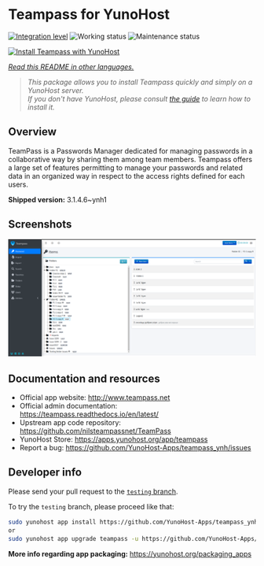 <!--
N.B.: This README was automatically generated by <https://github.com/YunoHost/apps/tree/master/tools/readme_generator>
It shall NOT be edited by hand.
-->

# Teampass for YunoHost

[![Integration level](https://apps.yunohost.org/badge/integration/teampass)](https://ci-apps.yunohost.org/ci/apps/teampass/)
![Working status](https://apps.yunohost.org/badge/state/teampass)
![Maintenance status](https://apps.yunohost.org/badge/maintained/teampass)

[![Install Teampass with YunoHost](https://install-app.yunohost.org/install-with-yunohost.svg)](https://install-app.yunohost.org/?app=teampass)

*[Read this README in other languages.](./ALL_README.md)*

> *This package allows you to install Teampass quickly and simply on a YunoHost server.*  
> *If you don't have YunoHost, please consult [the guide](https://yunohost.org/install) to learn how to install it.*

## Overview

TeamPass is a Passwords Manager dedicated for managing passwords in a collaborative way by sharing them among team members.
Teampass offers a large set of features permitting to manage your passwords and related data in an organized way in respect to the access rights defined for each users.


**Shipped version:** 3.1.4.6~ynh1

## Screenshots

![Screenshot of Teampass](./doc/screenshots/screenshot.png)

## Documentation and resources

- Official app website: <http://www.teampass.net>
- Official admin documentation: <https://teampass.readthedocs.io/en/latest/>
- Upstream app code repository: <https://github.com/nilsteampassnet/TeamPass>
- YunoHost Store: <https://apps.yunohost.org/app/teampass>
- Report a bug: <https://github.com/YunoHost-Apps/teampass_ynh/issues>

## Developer info

Please send your pull request to the [`testing` branch](https://github.com/YunoHost-Apps/teampass_ynh/tree/testing).

To try the `testing` branch, please proceed like that:

```bash
sudo yunohost app install https://github.com/YunoHost-Apps/teampass_ynh/tree/testing --debug
or
sudo yunohost app upgrade teampass -u https://github.com/YunoHost-Apps/teampass_ynh/tree/testing --debug
```

**More info regarding app packaging:** <https://yunohost.org/packaging_apps>
